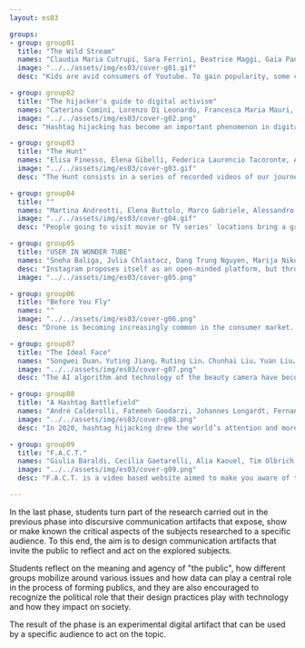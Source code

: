 ```yaml
---
layout: es03

groups:
- group: group01
  title: "The Wild Stream"
  names: "Claudia Maria Cutrupi, Sara Ferrini, Beatrice Maggi, Gaia Panfoli, Isabella Possaghi, Virgilia Ramella"
  image: "../../assets/img/es03/cover-g01.gif"
  desc: "Kids are avid consumers of Youtube. To gain popularity, some creators hide inappropriate contents in kids' most loved cartoons, manipulating them, while also eluding YouTube’s supervising systems. This phenomenon, born in 2014 and still ongoing, is called ElsaGate."

- group: group02
  title: "The hijacker's guide to digital activism"
  names: "Caterina Comini, Lorenzo Di Leonardo, Francesca Maria Mauri, Virginia Migliorini, Fabiola Papini, Sofia Peracchi, Emily Maria Salmaso"
  image: "../../assets/img/es03/cover-g02.png"
  desc: "Hashtag hijacking has become an important phenomenon in digital activism, yet many online users don’t know their way around it. This project provides aims to understand these collective actions and encourages the audience to participate in online conversations."

- group: group03
  title: "The Hunt"
  names: "Elisa Finesso, Elena Gibelli, Federica Laurencio Tacoronte, Andrea Mario Morandini, Jacopo Sironi, Marco Valli"
  image: "../../assets/img/es03/cover-g03.gif"
  desc: "The Hunt consists in a series of recorded videos of our journey through Instagram influencers’ conspiratorial content. The goal of the research is to inform the audience of the existence of verified profiles sharing misleading or false information."

- group: group04
  title: ""
  names: "Martina Andreotti, Elena Buttolo, Marco Gabriele, Alessandro Parca, Federico Pozzi, Andrea Silvano"
  image: "../../assets/img/es03/cover-g04.gif"
  desc: "People going to visit movie or TV series' locations bring a growth in tourism, but they can also have a negative impact on the environment and residents. Since they aren’t meant to be tourist places, they are not prepared for the masses of people and their peculiar behaviours."

- group: group05
  title: "USER IN WONDER TUBE"
  names: "Sneha Baliga, Julia Chlastacz, Dang Trung Nguyen, Marija Nikolic, Bogdan Novakovic, Preeti Puri, Chenyun Zeng"
  desc: "Instagram proposes itself as an open-minded platform, but through the use of policies about nudity, it denies its users' freedom of expression. Our communication aim is to inform, making the users reflect: which vision of our society do we have according Instagram policies?"
  image: "../../assets/img/es03/cover-g05.png"

- group: group06
  title: "Before You Fly"
  names: ""
  image: "../../assets/img/es03/cover-g06.png"
  desc: "Drone is becoming increasingly common in the consumer market. However, many drone owners are not aware of its basic laws and regulations. Our goal is to inform and raise awareness about the regulations of drone flying for the owners."

- group: group07
  title: "The Ideal Face"
  names: "Songwei Duan，Yuting Jiang，Ruting Lin，Chunhai Liu，Yuan Liu，Xueyue Wu"
  image: "../../assets/img/es03/cover-g07.png"
  desc: "The AI algorithm and technology of the beauty camera have become mature, and people can modify facial photos through the standards provided by the algorithm. This similar beauty can be quickly copied.But it also makes the user's aesthetics convergent and boring."

- group: group08
  title: "A Hashtag Battlefield"
  names: "André Calderolli, Fatemeh Goodarzi, Johannes Longardt, Fernanda de Alba, María Paula Vargas, Priscila Yoshihara, Yunrui Zhu"
  image: "../../assets/img/es03/cover-g08.png"
  desc: "In 2020, hashtag hijacking drew the world’s attention and more than once made the news. By telling the stories of three hijacked hashtags, this project invites the user to learn more about it and reflect on the impacts it might have on the consumption of information on Twitter."

- group: group09
  title: "F.A.C.T."
  names: "Giulia Baraldi, Cecilia Gaetarelli, Alia Kaouel, Tim Olbrich, Valentina Pallacci, Alessia Rodler, Vera Salvaderi"
  image: "../../assets/img/es03/cover-g09.png"
  desc: "F.A.C.T. is a video based website aimed to make you aware of the large presence of conspiracy theory videos on TikTok. By experiencing F.A.C.T. you’ll discover how conspiracy theory videos can enter your life through TikTok without you even noticing them."

---
```


In the last phase, students turn part of the research carried out in the previous phase into discursive communication artifacts that expose, show or make known the critical aspects of the subjects researched to a specific audience. To this end, the aim is to design communication artifacts that invite the public to reflect and act on the explored subjects.

Students reflect on the meaning and agency of "the public", how different groups mobilize around various issues and how data can play a central role in the process of forming publics, and they are also encouraged to recognize the political role that their design practices play with technology and how they impact on society.

The result of the phase is an experimental digital artifact that can be used by a specific audience to act on the topic.
